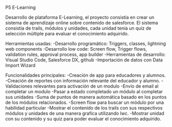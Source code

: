 P5 E-Learning

Desarrollo de plataforma E-Learning, el proyecto consistía en crear un sistema de aprendizaje online sobre contenido de salesforce. El sistema consistía de trails, módulos y unidades, cada unidad tenía un quiz de selección múltiple para evaluar el conocimiento adquirido.

Herramientas usadas:
-Desarrollo programático: Triggers, classes, lightning web components
-Desarrollo low code: Screen flow, Trigger flows, validation rules, approval process, app builder
-Herramientas de desarrollo: Visual Studio Code, Salesforce DX, github
-Importación de datos con Data Import Wizard

Funcionalidades principales:
-Creación de app para educadores y alumnos.
-Creación de reportes con información relevante del educador y alumno.
-Validaciones relevantes para activación de un modulo
-Envío de email al completar un modulo
-Pasar a estado completado un módulo al completar sus unidades
-Suma de puntos de manera automática basado en los puntos de los módulos relacionados.
-Screen flow para buscar un módulo por una habilidad particular
-Mostrar el contenido de los trails con sus respectivos módulos y unidades de una manera grafica utilizando lwc.
-Mostrar unidad con su contenido y su quiz para poder evaluar el conocimiento adquirido.

